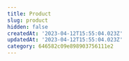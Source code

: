 ```yaml
---
title: Product
slug: product
hidden: false
createdAt: '2023-04-12T15:55:04.023Z'
updatedAt: '2023-04-12T15:55:04.023Z'
category: 646582c09e898903756111e2
---
```

